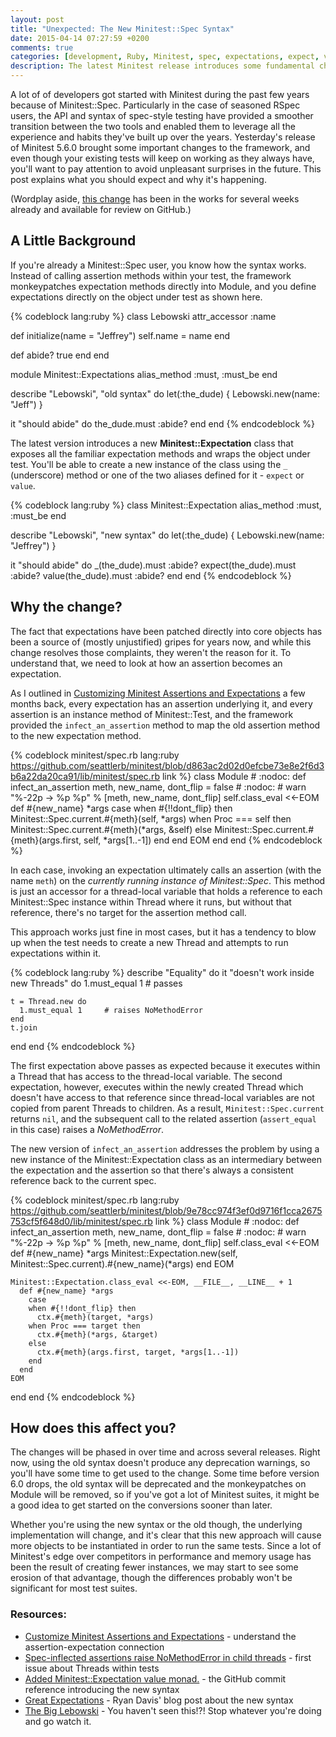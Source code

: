 ```yaml
---
layout: post
title: "Unexpected: The New Minitest::Spec Syntax"
date: 2015-04-14 07:27:59 +0200
comments: true
categories: [development, Ruby, Minitest, spec, expectations, expect, value]
description: The latest Minitest release introduces some fundamental changes for users of Minitest::Spec expectations. Here's everything you need to know about it.
---
```

A lot of of developers got started with Minitest during the past few years because of Minitest::Spec.  Particularly in the case of seasoned RSpec users, the API and syntax of spec-style testing have provided a smoother transition between the two tools and enabled them to leverage all the experience and habits they've built up over the years.  Yesterday's release of Minitest 5.6.0 brought some important changes to the framework, and even though your existing tests will keep on working as they always have, you'll want to pay attention to avoid unpleasant surprises in the future.  This post explains what you should expect and why it's happening.<!--more-->

(Wordplay aside, [this change](https://github.com/seattlerb/minitest/commit/9e78cc974f3ef0d9716f1cca2675753cf5f648d0) has been in the works for several weeks already and available for review on GitHub.)

## A Little Background ##

If you're already a Minitest::Spec user, you know how the syntax works.  Instead of calling assertion methods within your test, the framework monkeypatches expectation methods directly into Module, and you define expectations directly on the object under test as shown here.

{% codeblock lang:ruby %}
class Lebowski
  attr_accessor  :name

  def initialize(name = "Jeffrey")
    self.name = name
  end

  def abide?
    true
  end
end

module Minitest::Expectations
  alias_method :must, :must_be
end

describe "Lebowski", "old syntax" do
  let(:the_dude)  { Lebowski.new(name: "Jeff") }
  
  it "should abide" do
    the_dude.must :abide?
  end
end
{% endcodeblock %}

The latest version introduces a new **Minitest::Expectation** class that exposes all the familiar expectation methods and wraps the object under test.  You'll be able to create a new instance of the class using the `_` (underscore) method or one of the two aliases defined for it - `expect` or `value`.

{% codeblock lang:ruby %}
class Minitest::Expectation
  alias_method :must, :must_be
end

describe "Lebowski", "new syntax" do
  let(:the_dude)  { Lebowski.new(name: "Jeffrey") }

  it "should abide" do
    _(the_dude).must :abide?
    expect(the_dude).must :abide?
    value(the_dude).must :abide?
  end
end
{% endcodeblock %}

## Why the change? ##

The fact that expectations have been patched directly into core objects has been a source of (mostly unjustified) gripes for years now, and while this change resolves those complaints, they weren't the reason for it.  To understand that, we need to look at how an assertion becomes an expectation.

As I outlined in [Customizing Minitest Assertions and Expectations](http://chriskottom.com/blog/2014/08/customize-minitest-assertions-and-expectations/) a few months back, every expectation has an assertion underlying it, and every assertion is an instance method of Minitest::Test, and the framework provided the `infect_an_assertion` method to map the old assertion method to the new expectation method.

{% codeblock minitest/spec.rb lang:ruby https://github.com/seattlerb/minitest/blob/d863ac2d02d0efcbe73e8e2f6d3b6a22da20ca91/lib/minitest/spec.rb link %}
class Module # :nodoc:
  def infect_an_assertion meth, new_name, dont_flip = false # :nodoc:
    # warn "%-22p -> %p %p" % [meth, new_name, dont_flip]
    self.class_eval <<-EOM
      def #{new_name} *args
        case
        when #{!!dont_flip} then
          Minitest::Spec.current.#{meth}(self, *args)
        when Proc === self then
          Minitest::Spec.current.#{meth}(*args, &self)
        else
          Minitest::Spec.current.#{meth}(args.first, self, *args[1..-1])
        end
      end
    EOM
  end
end
{% endcodeblock %}

In each case, invoking an expectation ultimately calls an assertion (with the name `meth`) on the *currently running instance of Minitest::Spec*.  This method is just an accessor for a thread-local variable that holds a reference to each Minitest::Spec instance within Thread where it runs, but without that reference, there's no target for the assertion method call.

This approach works just fine in most cases, but it has a tendency to blow up when the test needs to create a new Thread and attempts to run expectations within it.

{% codeblock lang:ruby %}
describe "Equality" do
  it "doesn't work inside new Threads" do
    1.must_equal 1       # passes
	
    t = Thread.new do
      1.must_equal 1     # raises NoMethodError           
    end
    t.join
  end
end
{% endcodeblock %}

The first expectation above passes as expected because it executes within a Thread that has access to the thread-local variable.  The second expectation, however, executes within the newly created Thread which doesn't have access to that reference since thread-local variables are not copied from parent Threads to children.  As a result, `Minitest::Spec.current` returns `nil`, and the subsequent call to the related assertion (`assert_equal` in this case) raises a *NoMethodError*.

The new version of `infect_an_assertion` addresses the problem by using a new instance of the Minitest::Expectation class as an intermediary between the expectation and the assertion so that there's always a consistent reference back to the current spec.

{% codeblock minitest/spec.rb lang:ruby https://github.com/seattlerb/minitest/blob/9e78cc974f3ef0d9716f1cca2675753cf5f648d0/lib/minitest/spec.rb link %}
class Module # :nodoc:
  def infect_an_assertion meth, new_name, dont_flip = false # :nodoc:
    # warn "%-22p -> %p %p" % [meth, new_name, dont_flip]
    self.class_eval <<-EOM
      def #{new_name} *args
        Minitest::Expectation.new(self, Minitest::Spec.current).#{new_name}(*args)
      end
    EOM
                                  
    Minitest::Expectation.class_eval <<-EOM, __FILE__, __LINE__ + 1
      def #{new_name} *args
        case
        when #{!!dont_flip} then
          ctx.#{meth}(target, *args)
        when Proc === target then
          ctx.#{meth}(*args, &target)
        else
          ctx.#{meth}(args.first, target, *args[1..-1])
        end
      end
    EOM
  end
end
{% endcodeblock %}																															 

## How does this affect you? ##

The changes will be phased in over time and across several releases.  Right now, using the old syntax doesn't produce any deprecation warnings, so you'll have some time to get used to the change.  Some time before version 6.0 drops, the old syntax will be deprecated and the monkeypatches on Module will be removed, so if you've got a lot of Minitest suites, it might be a good idea to get started on the conversions sooner than later.

Whether you're using the new syntax or the old though, the underlying implementation will change, and it's clear that this new approach will cause more objects to be instantiated in order to run the same tests.  Since a lot of Minitest's edge over competitors in performance and memory usage has been the result of creating fewer instances, we may start to see some erosion of that advantage, though the differences probably won't be significant for most test suites.

### Resources: ###

* [Customize Minitest Assertions and Expectations](http://chriskottom.com/blog/2014/08/customize-minitest-assertions-and-expectations/) - understand the assertion-expectation connection
* [Spec-inflected assertions raise NoMethodError in child threads](https://github.com/seattlerb/minitest/issues/337) - first issue about Threads within tests
* [Added Minitest::Expectation value monad.](https://github.com/seattlerb/minitest/commit/9e78cc974f3ef0d9716f1cca2675753cf5f648d0) - the GitHub commit reference introducing the new syntax
* [Great Expectations](http://blog.zenspider.com/blog/2015/04/great-expectations.html) - Ryan Davis' blog post about the new syntax
* [The Big Lebowski](http://www.imdb.com/title/tt0118715/) - You haven't seen this!?!  Stop whatever you're doing and go watch it.
